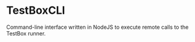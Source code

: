 TestBoxCLI
==========

Command-line interface written in NodeJS to execute remote calls to the TestBox runner.
